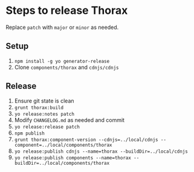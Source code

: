 # Steps to release Thorax

Replace `patch` with `major` or `minor` as needed.

## Setup

1) `npm install -g yo generator-release`
2) Clone `components/thorax` and `cdnjs/cdnjs`

## Release

1) Ensure git state is clean
2) `grunt thorax:build`
3) `yo release:notes patch`
4) Modify `CHANGELOG.md` as needed and commit
5) `yo release:release patch`
6) `npm publish`
7) `grunt thorax:component-version --cdnjs=../local/cdnjs --component=../local/components/thorax`
8) `yo release:publish cdnjs --name=thorax --buildDir=../local/cdnjs`
9) `yo release:publish components --name=thorax --buildDir=../local/components/thorax`
